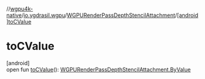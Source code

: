 //[wgpu4k-native](../../../index.md)/[io.ygdrasil.wgpu](../index.md)/[WGPURenderPassDepthStencilAttachment](index.md)/[[android]toCValue]([android]to-c-value.md)

# toCValue

[android]\
open fun [toCValue]([android]to-c-value.md)(): [WGPURenderPassDepthStencilAttachment.ByValue](../../io.ygdrasil.wgpu.android/-w-g-p-u-render-pass-depth-stencil-attachment/-by-value/index.md)